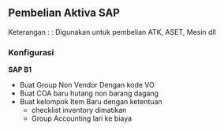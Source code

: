 ## Pembelian Aktiva SAP

Keterangan :
: Digunakan untuk pembelian ATK, ASET, Mesin dll



### Konfigurasi

**SAP B1**
* Buat Group Non Vendor Dengan kode VO
* Buat COA baru hutang non barang dagang
* Buat kelompok Item Baru dengan ketentuan 
  * checklist inventory dimatikan
  * Group Accounting lari ke biaya

